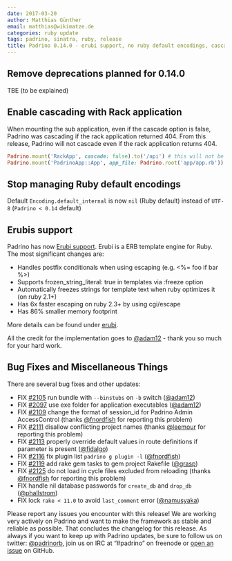 ```yaml
---
date: 2017-03-20
author: Matthias Günther
email: matthias@wikimatze.de
categories: ruby update
tags: padrino, sinatra, ruby, release
title: Padrino 0.14.0 - erubi support, no ruby default encodings, cascading option for Rack applications, bug fixes
---
```



## Remove deprecations planned for 0.14.0

TBE (to be explained)


## Enable cascading with Rack application

When mounting the sub application, even if the cascade option is false, Padrino was cascading if the rack application returned 404.
From this release, Padrino will not cascade even if the rack application returns 404.

```ruby
Padrino.mount('RackApp', cascade: false).to('/api') # this will not be cascaded even if returning 404.
Padrino.mount('PadrinoApp::App', app_file: Padrino.root('app/app.rb')).to('/')
```

## Stop managing Ruby default encodings

Default `Encoding.default_internal` is now `nil` (Ruby default) instead of `UTF-8` (`Padrino < 0.14` default)


## Erubis support

Padrino has now [Erubi support](https://github.com/jeremyevans/erubi "erubi support"). Erubi is a ERB template engine
for Ruby. The most significant changes are:


- Handles postfix conditionals when using escaping (e.g. <%= foo if bar %>)
- Supports frozen_string_literal: true in templates via :freeze option
- Automatically freezes strings for template text when ruby optimizes it (on ruby 2.1+)
- Has 6x faster escaping on ruby 2.3+ by using cgi/escape
- Has 86% smaller memory footprint


More details can be found under [erubi](https://github.com/jeremyevans/erubi#erubi "erubi").


All the credit for the implementation goes to [@adam12](https://github.com/padrino/padrino-framework/pull/2090) - thank
you so much for your hard work.



## Bug Fixes and Miscellaneous Things

There are several bug fixes and other updates:

- FIX [#2105](https://github.com/padrino/padrino-framework/pull/2105) run bundle with `--binstubs` on `-b` switch ([@adam12](https://github.com/adam12))
- FIX [#2097](https://github.com/padrino/padrino-framework/pull/2097) use exe folder for application executables ([@adam12](https://github.com/adam12))
- FIX [#2109](https://github.com/padrino/padrino-framework/pull/2109) change the format of session_id for Padrino Admin AccessControl (thanks [@fnordfish](https://github.com/fnordfish) for reporting this problem)
- FIX [#2111](https://github.com/padrino/padrino-framework/pull/2111) disallow conflicting project names (thanks [@leemour](https://github.com/leemour) for reporting this problem)
- FIX [#2113](https://github.com/padrino/padrino-framework/pull/2113) properly override default values in route definitions if parameter is present ([@fidalgo](https://github.com/fidalgo))
- FIX [#2116](https://github.com/padrino/padrino-framework/pull/2116) fix plugin list `padrino g plugin -l` ([@fnordfish](https://github.com/fnordfish))
- FIX [#2119](https://github.com/padrino/padrino-framework/pull/2119) add rake gem tasks to gem project Rakefile ([@grasp](https://github.com/grasp))
- FIX [#2125](https://github.com/padrino/padrino-framework/pull/2125) do not load in cycle files excluded from reloading (thanks [@fnordfish](https://github.com/fnordfish) for reporting this problem)
- FIX handle nil database passwords for `create_db` and `drop_db` ([@phallstrom](https://github.com/phallstrom))
- FIX lock `rake < 11.0` to avoid `last_comment` error ([@namusyaka](https://github.com/namusyaka))


Please report any issues you encounter with this release! We are working very actively on Padrino and want to make the framework as stable and reliable as possible. That concludes the changelog for this release. As always if you want to keep up with Padrino updates, be sure to follow us on twitter: [@padrinorb](http://twitter.com/padrinorb), join us on IRC at “#padrino” on freenode or [open an issue](https://github.com/padrino/padrino-framework/issues) on GitHub.
